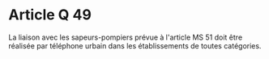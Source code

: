 # Article Q 49

La liaison avec les sapeurs-pompiers prévue à l'article MS 51 doit être réalisée par téléphone urbain dans les établissements de toutes catégories.
